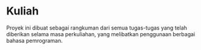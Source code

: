 # Kuliah
Proyek ini dibuat sebagai rangkuman dari semua tugas-tugas yang telah diberikan selama masa perkuliahan, yang melibatkan penggunaan berbagai bahasa pemrograman.
